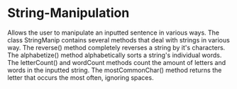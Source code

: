 # String-Manipulation
Allows the user to manipulate an inputted sentence in various ways. The class StringManip contains several methods that deal with strings in various way. The reverse() method completely reverses a string by it's characters. The alphabetize() method alphabetically sorts a string's individual words. The letterCount() and wordCount methods count the amount of letters and words in the inputted string. The mostCommonChar() method returns the letter that occurs the most often, ignoring spaces.
